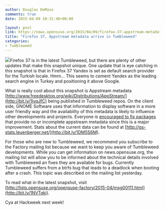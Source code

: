 ```yaml
---
author: Douglas DeMaio
comments: true
date: 2015-04-09 10:31:48+00:00

layout: post
link: https://news.opensuse.org/2015/04/09/firefox-37-appstream-metadata-arrive-in-tumbleweed/
title: "Firefox 37, Appstream metadata arrive in Tumbleweed"
categories:
- Tumbleweed
---
```

![](https://sysrich.co.uk/wp-content/uploads/2015/02/A3_13-825x354.png)Firefox 37 is in the latest Tumbleweed, but there are plenty of other updates that make this snapshot unique. One update that is eye catching in this snapshot is that in Firefox 37 Yandex is set as default search provider for the Turkish locale. Hmm… This seems to cement Yandex as the leading search engine in Turkey and positioning it above Google.

What is really cool about this snapshot is Appstream metadata [http://www.freedesktop.org/wiki/Distributions/AppStream/](http://bit.ly/1IvqJfC) being published in Tumbleweed repos. On the client side, GNOME Software uses that information to display software in a more user friendly way and the availability of this metadata is likely to influence other developments and projects. Everyone is [encouraged to fix packages](http://lists.opensuse.org/opensuse-packaging/2015-03/msg00073.html) that provide no or incomplete appstream metadata since this is a major improvement. Stats about the current data can be found at [http://gs-stats.leuenberger.net/](http://bit.ly/1DM5S6M).

For those who are new to Tumbleweed, we recommend you subscribe to the Factory mailing list because we want to keep you aware of Tumbleweed developments. While you can get information on news.opensuse.org, the mailing list will allow you to be informed about the technical details involved with Tumbleweed an fixes they are available for bugs. Currently Tumbleweed suffers from a btrfs bug that leads to a deadlock when booting after a crash. This topic was described on the mailing list yesterday.

To read what in the latest snapshot, visit [http://lists.opensuse.org/opensuse-factory/2015-04/msg00111.html](http://bit.ly/1NVTqki).

Cya at Hackweek next week!		
